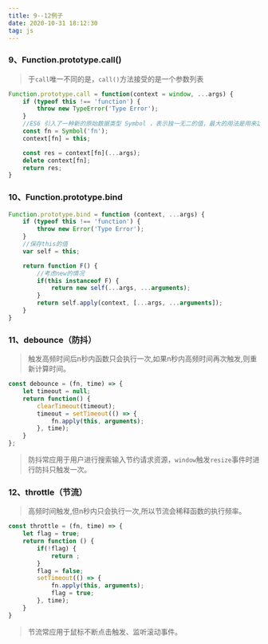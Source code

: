 ```yaml
---
title: 9--12例子
date: 2020-10-31 18:12:30
tag: js
---
```


### 9、Function.prototype.call()

>于`call`唯一不同的是，`call()`方法接受的是一个参数列表
```js
Function.prototype.call = function(context = window, ...args) {
    if (typeof this !== 'function') {
        throw new TypeError('Type Error');
    }
    //ES6 引入了一种新的原始数据类型 Symbol ，表示独一无二的值，最大的用法是用来定义对象的唯一属性名
    const fn = Symbol('fn');
    context[fn] = this;

    const res = context[fn](...args);
    delete context[fn];
    return res;
}
```


### 10、Function.prototype.bind
```js
Function.prototype.bind = function (context, ...args) {
    if (typeof this !== 'function') {
        throw new Error('Type Error');
    }
    //保存this的值
    var self = this;

    return function F() {
        //考虑new的情况
        if(this instanceof F) {
            return new self(...args, ...arguments);
        }
        return self.apply(context, [...args, ...arguments]);
    }
}

```

### 11、debounce（防抖）
>触发高频时间后n秒内函数只会执行一次,如果n秒内高频时间再次触发,则重新计算时间。

```js
const debounce = (fn, time) => {
    let timeout = null;
    return function() {
        clearTimeout(timeout);
        timeout = setTimeout(() => {
            fn.apply(this, arguments);
        }, time);
    }
};
```
>防抖常应用于用户进行搜索输入节约请求资源，`window`触发`resize`事件时进行防抖只触发一次。

### 12、throttle（节流）
>高频时间触发,但n秒内只会执行一次,所以节流会稀释函数的执行频率。

```js
const throttle = (fn, time) => {
    let flag = true;
    return function () {
        if(!flag) {
            return ;
        }
        flag = false;
        setTimeout(() => {
            fn.apply(this, arguments);
            flag = true;
        }, time);
    }
}
```
>节流常应用于鼠标不断点击触发、监听滚动事件。

